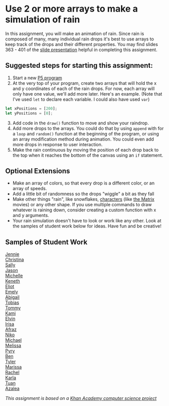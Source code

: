 Use 2 or more arrays to make a simulation of rain
==================== 
In this assignment, you will make an animation of rain. Since rain is composed of many, many individual rain drops it's best to use arrays to keep track of the drops and their different properties. You may find slides 363 - 401 of the [slide presentation](https://docs.google.com/presentation/d/1fm_Di0qR4HpRWTf8tJtcW3u5by3OrilfXIPZ517K1js/edit?usp=sharing) helpful in completing this assignment.

Suggested steps for starting this assignment:
-----------------------------------------------
1. Start a new [P5 program](https://editor.p5js.org/)
2. At the very top of your program, create two arrays that will hold the x and y coordinates of each of the rain drops. For now, each array will only have one value, we'll add more later. Here's an example. (Note that I've used `let` to declare each variable. I could also have used `var`)
```javascript
let xPositions = [200];
let yPositions = [0];
```
3. Add code in the `draw()` function to move and show your raindrop.
4. Add more drops to the arrays. You could do that by using `append` with for a `loop` and `random()` function at the beginning of the program, or using an array modification method during animation. You could even add more drops in response to user interaction.
5. Make the rain continuous by moving the position of each drop back to the top when it reaches the bottom of the canvas using an `if` statement.

Optional Extensions
---------------------
* Make an array of colors, so that every drop is a different color, or an array of speeds.
* Add a little bit of randomness so the drops "wiggle" a bit as they fall
* Make other things "rain", like snowflakes, [characters](https://unicode-table.com/) (like [the Matrix](https://www.youtube.com/watch?v=kqUR3KtWbTk) movies) or any other shape. If you use multiple commands to draw whatever is raining down, consider creating a custom function with x and y arguments. 
* Your rain simulation doesn't have to look or work like any other. Look at the samples of student work below for ideas. Have fun and be creative!

Samples of Student Work
-----------------------
[Jennie](https://editor.p5js.org/jilin20/present/X8a1q4YRp)   
[Christina](https://editor.p5js.org/chchan10/present/YgRjjan8E)   
[Sally](https://editor.p5js.org/sahong3/present/WUN2K9US8)   
[Jason](https://editor.p5js.org/jawong32/present/R499Ja2oK)   
[Michelle](https://editor.p5js.org/michelle0/present/4P4Qu-yT9)    
[Keneth](https://editor.p5js.org/kelee20/present/_xw8d2B-p)   
[Eliot](https://editor.p5js.org/elchen/present/5NuEKVqZ3)   
[Emely](https://editor.p5js.org/emsarcenobravo/present/I1xsBDRmw)   
[Abigail](https://editor.p5js.org/abupton/present/BdmAYYdZc)    
[Tobias](https://editor.p5js.org/tozuercher/present/E57V5LADh)   
[Tommy](https://editor.p5js.org/toyu3/present/tn4LS0hrOx)   
[Kami](https://editor.p5js.org/kawang7/present/X6ZUwXJXd)   
[Elvin](https://editor.p5js.org/elli1/present/kNo7XO6T2)   
[Irisa](https://editor.p5js.org/irchu1/present/FkLzNribp)   
[Afraz](https://editor.p5js.org/afshaikh/present/LSfoofDky)   
[Niko](https://editor.p5js.org/NikoTsu/present/Eqe0svqe4)    
[Michael](https://editor.p5js.org/mimui/present/Gw8MZ2FAx)   
[Melissa](https://editor.p5js.org/metam3/present/ctKyOoo5Z)   
[Pyry](https://editor.p5js.org/pymiettinen/present/B08VigQ3d)   
[Ben](https://editor.p5js.org/bewong4/present/YfUA_Ey9p)    
[Tyler](https://editor.p5js.org/tylee2/present/wrO28FOcH)   
[Marissa](https://editor.p5js.org/maholmes/present/3m06nKRKf)   
[Rachel](https://editor.p5js.org/raroyer/present/zc7CyH8Tt)   
[Karla](https://editor.p5js.org/kanguyen/present/A4ceHiL_N)   
[Tuan](https://editor.p5js.org/tuduong1/present/Tn03zZ_MJ)   
[Azalea](https://editor.p5js.org/Azalea/present/Z5sVVRCZi)   
   
      
*This assignment is based on a [Khan Academy computer science project](https://www.khanacademy.org/computing/computer-programming/programming/arrays/pp/project-make-it-rain)*         

